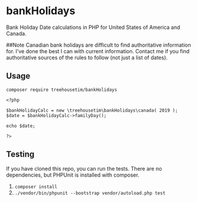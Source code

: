# bankHolidays
Bank Holiday Date calculations in PHP for United States of America and Canada.

##Note
Canadian bank holidays are difficult to find authoritative information for.  I've done the best I can with current information.  Contact me if you find authoritative sources of the rules to follow (not just a list of dates). 


## Usage

`composer require treehousetim/bankHolidays`

```
<?php

$bankHolidayCalc = new \treehousetim\bankHolidays\canada( 2019 );
$date = $bankHolidayCalc->familyDay();

echo $date;

?>
```

## Testing
If you have cloned this repo, you can run the tests.
There are no dependencies, but PHPUnit is installed with composer.

1. `composer install`
2. `./vendor/bin/phpunit --bootstrap vendor/autoload.php test`
